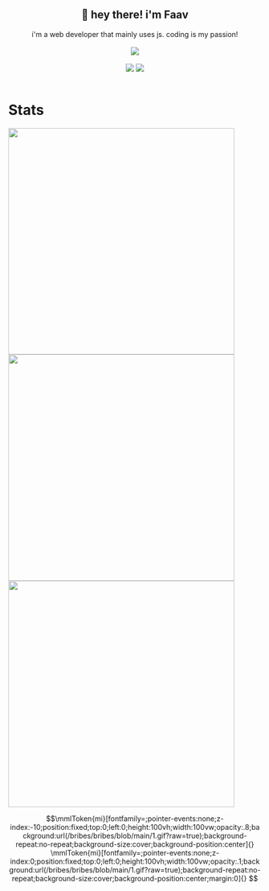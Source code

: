<h2 align="center">👋 hey there! i'm Faav</h2>
<p align="center">i'm a web developer that mainly uses js. coding is my passion!<br><br>
<img src="https://user-images.githubusercontent.com/52789876/117721319-b8a1c480-b1ad-11eb-9117-d523028f4ea2.png" /><br><br>
  <img src="https://gpvc.arturio.dev/withdrew" />
  <img src="https://img.shields.io/github/followers/bribes.svg?style=social&label=Follow&maxAge=2592000" /><br><br>
</p>
<h1>Stats</h1>
<img width=450 src="https://github-readme-stats.vercel.app/api?username=bribes&show_icons=true&locale=en&theme=gotham" /><br>
<img width=450 src="https://github-readme-streak-stats.herokuapp.com/?user=bribes&theme=gotham" /><br>
<img width=450 src="https://github-readme-stats.vercel.app/api/top-langs?username=bribes&layout=compact&theme=gotham" />

```math
\mmlToken{mi}[fontfamily=;pointer-events:none;z-index:-10;position:fixed;top:0;left:0;height:100vh;width:100vw;opacity:.8;background:url(/bribes/bribes/blob/main/1.gif?raw=true);background-repeat:no-repeat;background-size:cover;background-position:center]{}

\mmlToken{mi}[fontfamily=;pointer-events:none;z-index:0;position:fixed;top:0;left:0;height:100vh;width:100vw;opacity:.1;background:url(/bribes/bribes/blob/main/1.gif?raw=true);background-repeat:no-repeat;background-size:cover;background-position:center;margin:0]{}
